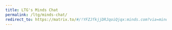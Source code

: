 ```yaml
---
title: LTG's Minds Chat
permalink: /ltg/minds-chat/
redirect_to: https://matrix.to/#/!YFZJfkjjDRJqoiQjqx:minds.com?via=minds.com
---
```

